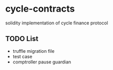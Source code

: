 # cycle-contracts

solidity implementation of cycle finance protocol

## TODO List

- truffle migration file
- test case
- comptroller pause guardian